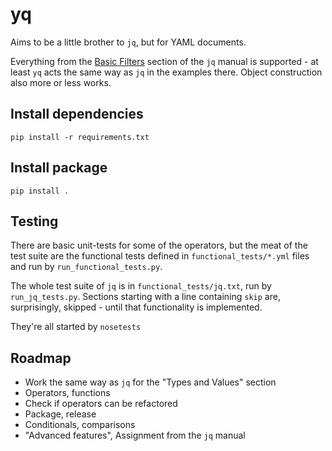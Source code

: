 yq
==

Aims to be a little brother to `jq`, but for YAML documents.

Everything from the [Basic Filters](http://stedolan.github.io/jq/manual/#Basicfilters) section of the `jq` manual is
supported - at least `yq` acts the same way as `jq` in the examples there. Object construction also more or less
works.

## Install dependencies

    pip install -r requirements.txt

## Install package

    pip install .

## Testing
There are basic unit-tests for some of the operators, but the meat of the test suite are the functional tests defined
in `functional_tests/*.yml` files and run by `run_functional_tests.py`.

The whole test suite of `jq` is in `functional_tests/jq.txt`, run by `run_jq_tests.py`. Sections starting with a line
containing `skip` are, surprisingly, skipped - until that functionality is implemented.

They're all started by `nosetests`

## Roadmap
 - Work the same way as `jq` for the "Types and Values" section
 - Operators, functions
 - Check if operators can be refactored
 - Package, release
 - Conditionals, comparisons
 - "Advanced features", Assignment from the `jq` manual
